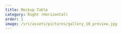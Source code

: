 ```yaml
---
title: Mockup Table
category: Right (Horizontal)
order: 1
image: /src/assets/pictures/gallery_10_preview.jpg
---
```

